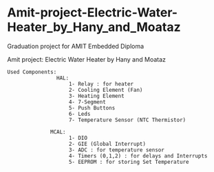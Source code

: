 # Amit-project-Electric-Water-Heater_by_Hany_and_Moataz
Graduation project for AMIT Embedded Diploma

Amit project: Electric Water Heater by Hany and Moataz

    Used Components:
                    HAL:
                        1- Relay : for heater
                        2- Cooling Element (Fan)
                        3- Heating Element
                        4- 7-Segment
                        5- Push Buttons
                        6- Leds
                        7- Temperature Sensor (NTC Thermistor)
                        
                  MCAL:
                        1- DIO
                        2- GIE (Global Interrupt)
                        3- ADC : for temperature sensor
                        4- Timers (0,1,2) : for delays and Interrupts
                        5- EEPROM : for storing Set Temperature

